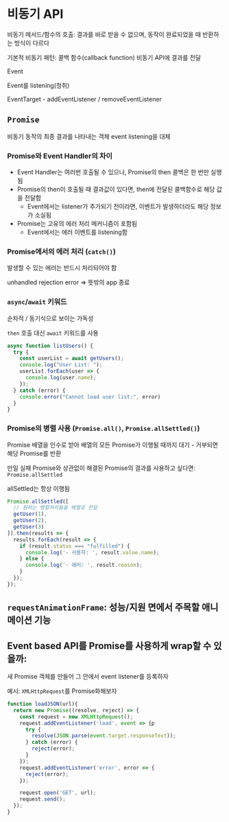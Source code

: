 # 비동기 API

비동기 메서드/함수의 호출: 결과를 바로 받을 수 없으며, 동작이 완료되었을 때 반환하는 방식이 다르다

기본적 비동기 패턴: 콜백 함수(callback function)
비동기 API에 결과를 전달

Event

Event를 listening(청취)

EventTarget - addEventListener / removeEventListener


## `Promise`

비동기 동작의 최종 결과를 나타내는 객체
event listening을 대체

### Promise와 Event Handler의 차이

* Event Handler는 여러번 호출될 수 있으나, Promise의 then 콜백은 한 번만 실행됨
* Promise의 then이 호출될 때 결과값이 있다면, then에 전달된 콜백함수로 해당 값을 전달함
  * Event에서는 listener가 추가되기 전이라면, 이벤트가 발생하더라도 해당 정보가 소실됨
* Promise는 고유의 에러 처리 메커니즘이 포함됨
  * Event에서는 에러 이벤트를 listening함


### Promise에서의 에러 처리 (`catch()`)

발생할 수 있는 에러는 반드시 처리되어야 함

unhandled rejection error => 뜻밖의 app 종료

### `async`/`await` 키워드

순차적 / 동기식으로 보이는 가독성

`then` 호출 대신 `await` 키워드를 사용

```javascript
async function listUsers() {
  try {
    const userList = await getUsers();
    console.log("User List: ");
    userList.forEach(user => {
      console.log(user.name);
    });
  } catch (error) {
    console.error("Cannot load user list:", error)
  }
}

```

### Promise의 병렬 사용 (`Promise.all()`, `Promise.allSettled()`)

Promise 배열을 인수로 받아 배열의 모든 Promise가 이행될 때까지 대기 - 거부되면 해당 Promise를 반환

만일 실패 Promise와 상관없이 해결된 Promise의 결과를 사용하고 싶다면: `Promise.allSettled`

allSettled는 항상 이행됨

```javascript
Promise.allSettled([
  // 원하는 병렬처리들을 배열로 전달
  getUser(1),
  getUser(2),
  getUser(3)
]).then(results => {
  results.forEach(result => {
    if (result.status === "fulfilled") {
      console.log('- 사용자: ', result.value.name);
    } else {
      console.log('- 에러: ', result.reason);
    }
  });
});
```

## `requestAnimationFrame`: 성능/지원 면에서 주목할 애니메이션 기능

## Event based API를 Promise를 사용하게 wrap할 수 있을까:

새 Promise 객체를 만들어 그 안에서 event listener를 등록하자

예시: `XMLHttpRequest`를 Promise화해보자

```javascript
function loadJSON(url){
  return new Promise((resolve, reject) => {
    const request = new XMLHttpRequest();
    request.addEventListener('load', event => {p
      try {
        resolve(JSON.parse(event.target.responseText));
      } catch (error) {
        reject(error);
      }
    });
    request.addEventListener('error', error => {
      reject(error);
    });

    request.open('GET', url);
    request.send();
  });
}

```

